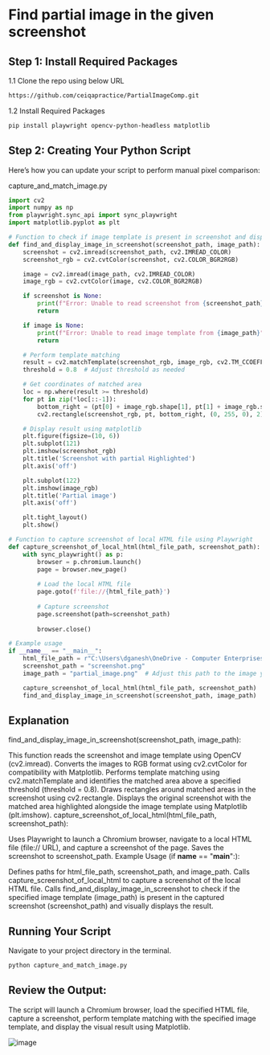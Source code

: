 #  Find partial image in the given screenshot

## Step 1: Install Required Packages

1.1 Clone the repo using below URL

```bash
https://github.com/ceiqapractice/PartialImageComp.git
```

1.2 Install Required Packages

```bash
pip install playwright opencv-python-headless matplotlib
```

## Step 2: Creating Your Python Script

Here’s how you can update your script to perform manual pixel comparison:

capture_and_match_image.py

```py
import cv2
import numpy as np
from playwright.sync_api import sync_playwright
import matplotlib.pyplot as plt

# Function to check if image template is present in screenshot and display visually
def find_and_display_image_in_screenshot(screenshot_path, image_path):
    screenshot = cv2.imread(screenshot_path, cv2.IMREAD_COLOR)
    screenshot_rgb = cv2.cvtColor(screenshot, cv2.COLOR_BGR2RGB)

    image = cv2.imread(image_path, cv2.IMREAD_COLOR)
    image_rgb = cv2.cvtColor(image, cv2.COLOR_BGR2RGB)

    if screenshot is None:
        print(f"Error: Unable to read screenshot from {screenshot_path}")
        return

    if image is None:
        print(f"Error: Unable to read image template from {image_path}")
        return

    # Perform template matching
    result = cv2.matchTemplate(screenshot_rgb, image_rgb, cv2.TM_CCOEFF_NORMED)
    threshold = 0.8  # Adjust threshold as needed

    # Get coordinates of matched area
    loc = np.where(result >= threshold)
    for pt in zip(*loc[::-1]):
        bottom_right = (pt[0] + image_rgb.shape[1], pt[1] + image_rgb.shape[0])
        cv2.rectangle(screenshot_rgb, pt, bottom_right, (0, 255, 0), 2)

    # Display result using matplotlib
    plt.figure(figsize=(10, 6))
    plt.subplot(121)
    plt.imshow(screenshot_rgb)
    plt.title('Screenshot with partial Highlighted')
    plt.axis('off')

    plt.subplot(122)
    plt.imshow(image_rgb)
    plt.title('Partial image')
    plt.axis('off')

    plt.tight_layout()
    plt.show()

# Function to capture screenshot of local HTML file using Playwright
def capture_screenshot_of_local_html(html_file_path, screenshot_path):
    with sync_playwright() as p:
        browser = p.chromium.launch()
        page = browser.new_page()
        
        # Load the local HTML file
        page.goto(f'file://{html_file_path}')
        
        # Capture screenshot
        page.screenshot(path=screenshot_path)
        
        browser.close()

# Example usage
if __name__ == "__main__":
    html_file_path = r"C:\Users\dganesh\OneDrive - Computer Enterprises Inc\Desktop\Comp\index.html"  # Adjust this path to your local HTML file
    screenshot_path = "screenshot.png"
    image_path = "partial_image.png"  # Adjust this path to the image you want to find

    capture_screenshot_of_local_html(html_file_path, screenshot_path)
    find_and_display_image_in_screenshot(screenshot_path, image_path)


```

## Explanation

find_and_display_image_in_screenshot(screenshot_path, image_path):

This function reads the screenshot and image template using OpenCV (cv2.imread).
Converts the images to RGB format using cv2.cvtColor for compatibility with Matplotlib.
Performs template matching using cv2.matchTemplate and identifies the matched area above a specified threshold (threshold = 0.8).
Draws rectangles around matched areas in the screenshot using cv2.rectangle.
Displays the original screenshot with the matched area highlighted alongside the image template using Matplotlib (plt.imshow).
capture_screenshot_of_local_html(html_file_path, screenshot_path):

Uses Playwright to launch a Chromium browser, navigate to a local HTML file (file:// URL), and capture a screenshot of the page.
Saves the screenshot to screenshot_path.
Example Usage (if __name__ == "__main__":):

Defines paths for html_file_path, screenshot_path, and image_path.
Calls capture_screenshot_of_local_html to capture a screenshot of the local HTML file.
Calls find_and_display_image_in_screenshot to check if the specified image template (image_path) is present in the captured screenshot (screenshot_path) and visually displays the result.

## Running Your Script

Navigate to your project directory in the terminal.

```bash
python capture_and_match_image.py
```

## Review the Output:

The script will launch a Chromium browser, load the specified HTML file, capture a screenshot, perform template matching with the specified image template, and display the visual result using Matplotlib.

![image](https://github.com/ceiqapractice/PartialImageComp/assets/110914539/e7d043cb-bcb6-4163-b7b5-8f0b1ca938e4)

